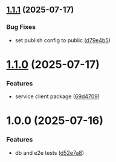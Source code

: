 ## [1.1.1](https://github.com/url4irl/domain-verification-service/compare/v1.1.0...v1.1.1) (2025-07-17)


### Bug Fixes

* set publish config to public ([d79e4b5](https://github.com/url4irl/domain-verification-service/commit/d79e4b5a500a6d3a1996b5911574cede2be8bbc3))

# [1.1.0](https://github.com/url4irl/domain-verification-service/compare/v1.0.0...v1.1.0) (2025-07-17)


### Features

* service client package ([69d4709](https://github.com/url4irl/domain-verification-service/commit/69d4709d751cb40d9267e94feaf76620497f89d5))

# 1.0.0 (2025-07-16)


### Features

* db and e2e tests ([d52e7a8](https://github.com/url4irl/domain-verification-service/commit/d52e7a863361d023696ebf440548f7117eb7ad11))
